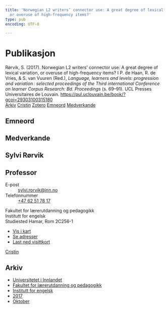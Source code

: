 ```yaml
---
title: 'Norwegian L2 writers’ connector use: A great degree of lexical variation,
  or overuse of high-frequency items?'
type: pub
encoding: UTF-8

---
```

<h1>Publikasjon</h1>
<article id="csl-bib-container-DG4NM8AG" class="csl-bib-container">
  <div class="csl-bib-body"> <div class="csl-entry">Rørvik, S. (2017). Norwegian L2 writers’ connector use: A great degree of lexical variation, or overuse of high-frequency items? I P. de Haan, R. de Vries, &#38; S. van Vuuren (Red.), <i>Language, learners and levels: progression and variation : selected proceedings of the Third international Conference on learner Corpus Research: Bd. Proceedings</i> (s. 69–91). UCL Presses Universitaires de Louvain. <a href="https://pul.uclouvain.be/book/?gcoi=29303100315180">https://pul.uclouvain.be/book/?gcoi=29303100315180</a></div> </div>
  <div class="csl-bib-buttons">
    <a href="#taxonomy-article-DG4NM8AG" alt="archive" class="csl-bib-button">Arkiv</a>
    <a href="https://app.cristin.no/results/show.jsf?id=1501272" alt="Cristin" class="csl-bib-button">Cristin</a>
    <a href="http://zotero.org/groups/5881554/items/DG4NM8AG" alt="Zotero" class="csl-bib-button">Zotero</a>
    <a href="#keywords-article-DG4NM8AG" alt="keywords" class="csl-bib-button">Emneord</a>
    <a href="#contributors-article-DG4NM8AG" alt="contributors" class="csl-bib-button">Medverkande</a>
  </div>
  <div id="csl-bib-meta-container-DG4NM8AG"></div>
</article>
<div id="csl-bib-meta-DG4NM8AG" class="csl-bib-meta">
  <article id="keywords-article-DG4NM8AG" class="keywords-article">
    <h1>Emneord</h1>
    
  </article>
  <article id="contributors-article-DG4NM8AG" class="contributors-article">
    <h1>Medverkande</h1>
    <div class="personas"> <div class="vrtx-hinn-person-card"> <div class="photo"> <i class="lar la-user-circle missing-person"></i> </div> <div class="info"> <hgroup><h1>Sylvi Rørvik</h1> <h2>Professor</h2> </hgroup><dl> <dt>E-post</dt> <dd> <a href="mailto:sylvi.rorvik@inn.no">sylvi.rorvik@inn.no</a> </dd> <dt>Telefonnummer</dt> <dd><a href="tel:+4762517817"> +47 62 51 78 17 </a></dd> </dl> <p> Fakultet for lærerutdanning og pedagogikk<br> Institutt for engelsk<br> Studiested Hamar, Rom 2C256-1 </p> <ul class="vrtx-hinn-links"> <li><a href="https://www.google.com/maps?q=60.79625,11.07386">Vis i kart</a></li> <li><a href="https://www.inn.no/finn-en-ansatt/sylvi-rorvik.html#vrtx-hinn-addresses">Se adresser</a></li> <li><a href="https://www.inn.no/finn-en-ansatt/sylvi-rorvik.html?vrtx=vcf">Last ned visittkort</a></li> </ul> </div> </div> <a href="https://app.cristin.no/persons/show.jsf?id=15685" alt="Cristin URL" class="personas-cristin">Cristin</a> </div>
  </article>
  <article id="taxonomy-article-DG4NM8AG" class="taxonomy-article">
    <h1>Arkiv</h1>
    <ul>
      <li>
        <a href="/nn/archive/?key=3DCRN523">Universitetet i Innlandet</a>
      </li>
      <li>
        <a href="/nn/archive/?key=WYNZA47F">Fakultet for lærerutdanning og pedagogikk</a>
      </li>
      <li>
        <a href="/nn/archive/?key=THSB4HN9">Institutt for engelsk</a>
      </li>
      <li>
        <a href="/nn/archive/?key=J9VNK82F">2017</a>
      </li>
      <li>
        <a href="/nn/archive/?key=UT8QYZHY">Oktober</a>
      </li>
    </ul>
  </article>
</div>
